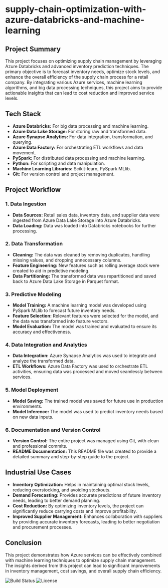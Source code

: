 # supply-chain-optimization-with-azure-databricks-and-machine-learning

## Project Summary

This project focuses on optimizing supply chain management by leveraging Azure Databricks and advanced inventory prediction techniques. The primary objective is to forecast inventory needs, optimize stock levels, and enhance the overall efficiency of the supply chain process for a retail company. By integrating various Azure services, machine learning algorithms, and big data processing techniques, this project aims to provide actionable insights that can lead to cost reduction and improved service levels.

## Tech Stack

- **Azure Databricks:** For big data processing and machine learning.
- **Azure Data Lake Storage:** For storing raw and transformed data.
- **Azure Synapse Analytics:** For data integration, transformation, and querying.
- **Azure Data Factory:** For orchestrating ETL workflows and data movement.
- **PySpark:** For distributed data processing and machine learning.
- **Python:** For scripting and data manipulation.
- **Machine Learning Libraries:** Scikit-learn, PySpark MLlib.
- **Git:** For version control and project management.

## Project Workflow

### 1. Data Ingestion
- **Data Sources:** Retail sales data, inventory data, and supplier data were ingested from Azure Data Lake Storage into Azure Databricks.
- **Data Loading:** Data was loaded into Databricks notebooks for further processing.

### 2. Data Transformation
- **Cleaning:** The data was cleaned by removing duplicates, handling missing values, and dropping unnecessary columns.
- **Feature Engineering:** New features such as rolling average stock were created to aid in predictive modeling.
- **Data Partitioning:** The transformed data was repartitioned and saved back to Azure Data Lake Storage in Parquet format.

### 3. Predictive Modeling
- **Model Training:** A machine learning model was developed using PySpark MLlib to forecast future inventory needs.
- **Feature Selection:** Relevant features were selected for the model, and the data was transformed into feature vectors.
- **Model Evaluation:** The model was trained and evaluated to ensure its accuracy and effectiveness.

### 4. Data Integration and Analytics
- **Data Integration:** Azure Synapse Analytics was used to integrate and analyze the transformed data.
- **ETL Workflows:** Azure Data Factory was used to orchestrate ETL activities, ensuring data was processed and moved seamlessly between services.

### 5. Model Deployment
- **Model Saving:** The trained model was saved for future use in production environments.
- **Model Inference:** The model was used to predict inventory needs based on new data inputs.

### 6. Documentation and Version Control
- **Version Control:** The entire project was managed using Git, with clean and professional commits.
- **README Documentation:** This README file was created to provide a detailed summary and step-by-step guide to the project.


## Industrial Use Cases

- **Inventory Optimization:** Helps in maintaining optimal stock levels, reducing overstocking, and avoiding stockouts.
- **Demand Forecasting:** Provides accurate predictions of future inventory needs, leading to better demand planning.
- **Cost Reduction:** By optimizing inventory levels, the project can significantly reduce carrying costs and improve profitability.
- **Improved Supplier Management:** Enhances collaboration with suppliers by providing accurate inventory forecasts, leading to better negotiation and procurement processes.

## Conclusion

This project demonstrates how Azure services can be effectively combined with machine learning techniques to optimize supply chain management. The insights derived from this project can lead to significant improvements in inventory management, cost savings, and overall supply chain efficiency.

![Build Status](https://img.shields.io/badge/build-passing-brightgreen)
![License](https://img.shields.io/badge/license-MIT-blue)
